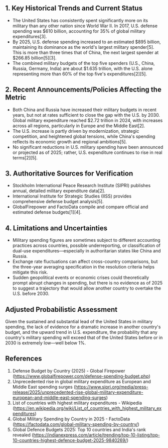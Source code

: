 ## 1. Key Historical Trends and Current Status

- The United States has consistently spent significantly more on its military than any other nation since World War II. In 2017, U.S. defense spending was $610 billion, accounting for 35% of global military expenditures[3].
- By 2025, U.S. defense spending increased to an estimated $895 billion, maintaining its dominance as the world's largest military spender[5]. This is more than three times that of China, the next largest spender at $266.85 billion[5][3].
- The combined military budgets of the top five spenders (U.S., China, Russia, Germany, India) are about $1.635 trillion, with the U.S. alone representing more than 60% of the top five's expenditures[2][5].

## 2. Recent Announcements/Policies Affecting the Metric

- Both China and Russia have increased their military budgets in recent years, but not at rates sufficient to close the gap with the U.S. by 2030. Global military expenditure reached $2.72 trillion in 2024, with increases across all regions, particularly in Europe and the Middle East[2].
- The U.S. increase is partly driven by modernization, strategic competition, and heightened global tensions, while China's spending reflects its economic growth and regional ambitions[5].
- No significant reductions in U.S. military spending have been announced or projected as of 2025; rather, U.S. expenditure continues to rise in real terms[2][5].

## 3. Authoritative Sources for Verification

- Stockholm International Peace Research Institute (SIPRI) publishes annual, detailed military expenditure data[2].
- International Institute for Strategic Studies (IISS) provides comprehensive defense budget analysis[5].
- GlobalFirepower and FactoData compile and compare official and estimated defense budgets[1][4].

## 4. Limitations and Uncertainties

- Military spending figures are sometimes subject to different accounting practices across countries, possible underreporting, or classification of dual-use expenditures—especially in authoritarian states like China and Russia.
- Exchange rate fluctuations can affect cross-country comparisons, but the three-year averaging specification in the resolution criteria helps mitigate this risk.
- Sudden geopolitical events or economic crises could theoretically prompt abrupt changes in spending, but there is no evidence as of 2025 to suggest a trajectory that would allow another country to overtake the U.S. before 2030.

## Adjusted Probabilistic Assessment

Given the sustained and substantial lead of the United States in military spending, the lack of evidence for a dramatic increase in another country's budget, and the upward trend in U.S. expenditure, the probability that any country's military spending will exceed that of the United States before or in 2030 is extremely low—well below 1%.

## References

1. Defense Budget by Country (2025) - Global Firepower (https://www.globalfirepower.com/defense-spending-budget.php)
2. Unprecedented rise in global military expenditure as European and Middle East spending surges (https://www.sipri.org/media/press-release/2025/unprecedented-rise-global-military-expenditure-european-and-middle-east-spending-surges)
3. List of countries with highest military expenditures - Wikipedia (https://en.wikipedia.org/wiki/List_of_countries_with_highest_military_expenditures)
4. Global Military Spending by Country in 2025 - FactoData (https://factodata.com/global-military-spending-by-country/)
5. Global Defence Budgets 2025: Top 10 countries and India's rank revealed (https://indianexpress.com/article/trending/top-10-listing/top-10-countries-highest-defence-budget-2025-9840269/)